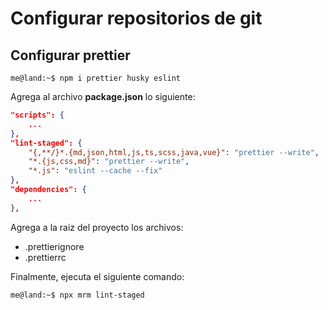 # Configurar repositorios de git

## Configurar prettier

```console
me@land:~$ npm i prettier husky eslint
```

Agrega al archivo **package.json** lo siguiente:

```json
"scripts": {
    ...
},
"lint-staged": {
    "{,**/}*.{md,json,html,js,ts,scss,java,vue}": "prettier --write",
    "*.{js,css,md}": "prettier --write",
    "*.js": "eslint --cache --fix"
},
"dependencies": {
    ...
},
```

Agrega a la raiz del proyecto los archivos:

* .prettierignore
* .prettierrc

Finalmente, ejecuta el siguiente comando:

```console
me@land:~$ npx mrm lint-staged
```